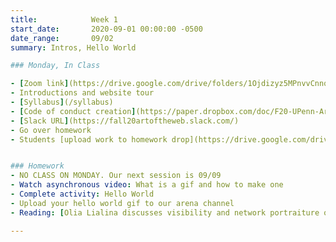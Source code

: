 ```yaml
---
title:            Week 1
start_date:       2020-09-01 00:00:00 -0500
date_range:       09/02
summary: Intros, Hello World

### Monday, In Class

- [Zoom link](https://drive.google.com/drive/folders/1Ojdizyz5MPnvvCnnqAGNkq9WOub_Uudo?usp=sharingE)
- Introductions and website tour
- [Syllabus](/syllabus)
- [Code of conduct creation](https://paper.dropbox.com/doc/F20-UPenn-Art-of-the-Web-Code-of-Conduct--A60TOiTP123NowYVtez9ZEO1AQ-F7VcGHQ3fzTmnCSaJrxL3)
- [Slack URL](https://fall20artoftheweb.slack.com/)
- Go over homework
- Students [upload work to homework drop](https://drive.google.com/drive/folders/1Ojdizyz5MPnvvCnnqAGNkq9WOub_Uudo?usp=sharing) and we view slideshows


### Homework
- NO CLASS ON MONDAY. Our next session is 09/09
- Watch asynchronous video: What is a gif and how to make one
- Complete activity: Hello World
- Upload your hello world gif to our arena channel
- Reading: [Olia Lialina discusses visibility and network portraiture on the World Wide Web](https://www.artforum.com/interviews/olia-lialina-discusses-visibility-and-network-portraiture-on-the-world-wide-web-82591) and select presenter

---
```

